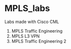 # MPLS_labs
Labs made with Cisco CML

1) MPLS Traffic Engineering
2) MPLS L3 VPN
3) MPLS Traffic Engineering 2